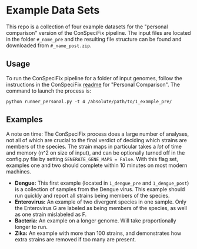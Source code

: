 # Example Data Sets
This repo is a collection of four example datasets for the "personal comparison" version of the ConSpeciFix pipeline. The input files are located in the folder `#_name_pre` and the resulting file structure can be found and downloaded from `#_name_post.zip`.

## Usage
To run the ConSpeciFix pipeline for a folder of input genomes, follow the instructions in the ConSpeciFix [readme](https://github.com/Bobay-Ochman/ConSpeciFix/blob/master/README.md) for "Personal Comparison". The command to launch the process is:

```
python runner_personal.py -t 4 /absolute/path/to/1_example_pre/
```

## Examples

A note on time: The ConSpeciFix process does a large number of analyses, not all of which are crucial to the final verdict of deciding which strains are members of the species. The strain maps in particular takes a *lot* of time and memory (n^2 on size of input), and can be optionally turned off in the config.py file by setting `GENERATE_GENE_MAPS = False`. With this flag set, examples one and two should complete within 10 minutes on most modern machines.

- **Dengue:** This first example (located in `1_dengue_pre` and `1_dengue_post`) is a collection of samples from the Dengue virus. This example should run quickly and report all strains being members of the species.
- **Enterovirus:** An example of two divergent species in one sample. Only the Enterovirus G are labeled as being members of the species, as well as one strain mislabeled as F.
- **Bacteria:** An example on a longer genome. Will take proportionally longer to run.
- **Zika:** An example with more than 100 strains, and demonstrates how extra strains are removed if too many are present.

